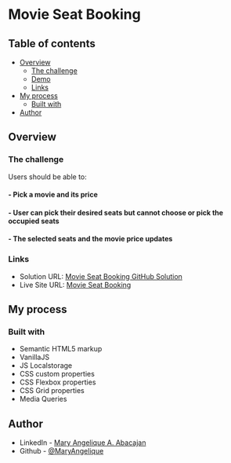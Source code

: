 # Movie Seat Booking

## Table of contents

- [Overview](#overview)
  - [The challenge](#the-challenge)
  - [Demo](#project-demo)
  - [Links](#links)
- [My process](#my-process)
  - [Built with](#built-with)
- [Author](#author)

## Overview

### The challenge

Users should be able to:

#### - Pick a movie and its price

#### - User can pick their desired seats but cannot choose or pick the occupied seats

#### - The selected seats and the movie price updates


### Links

- Solution URL: [Movie Seat Booking GitHub Solution](https://github.com/MaryAngelique/movie-seat-booking)
- Live Site URL: [Movie Seat Booking](https://movie-seat-booking-beta-seven.vercel.app/)

## My process

### Built with

- Semantic HTML5 markup
- VanillaJS
- JS Localstorage
- CSS custom properties
- CSS Flexbox properties
- CSS Grid properties
- Media Queries

## Author

- LinkedIn - [Mary Angelique A. Abacajan](https://www.linkedin.com/in/mary-angelique-abacajan/)
- Github - [@MaryAngelique](https://www.github.com/MaryAngelique)
